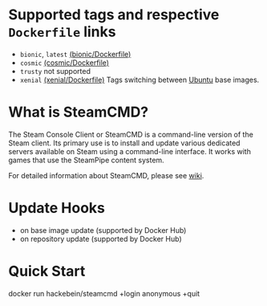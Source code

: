 # Supported tags and respective `Dockerfile` links

* `bionic`, `latest` [(bionic/Dockerfile)](https://github.com/Hackebein/docker-steamcmd/blob/master/bionic/Dockerfile)
* `cosmic` [(cosmic/Dockerfile)](https://github.com/Hackebein/docker-steamcmd/blob/master/cosmic/Dockerfile)
* `trusty` not supported
* `xenial` [(xenial/Dockerfile)](https://github.com/Hackebein/docker-steamcmd/blob/master/xenial/Dockerfile)
Tags switching between [Ubuntu](https://hub.docker.com/r/library/ubuntu/) base images.

# What is SteamCMD?

The Steam Console Client or SteamCMD is a command-line version of the Steam client. Its primary use is to install and update various dedicated servers available on Steam using a command-line interface. It works with games that use the SteamPipe content system.

For detailed information about SteamCMD, please see [wiki](https://developer.valvesoftware.com/wiki/SteamCMD).

# Update Hooks

* on base image update (supported by Docker Hub)
* on repository update (supported by Docker Hub)

# Quick Start

docker run hackebein/steamcmd +login anonymous +quit
